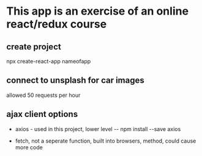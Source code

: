 # This app is an exercise of an online react/redux course

## create project
npx create-react-app nameofapp

## connect to unsplash for car images
allowed 50 requests per hour

## ajax client options
- axios - used in this project, lower level
-- npm install --save axios

- fetch, not a seperate function, built into browsers, method, could cause more code